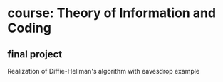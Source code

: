 # course: Theory of Information and Coding
## final project
Realization of Diffie-Hellman's algorithm with eavesdrop example
